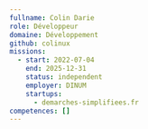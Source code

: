 ```yaml
---
fullname: Colin Darie
role: Développeur
domaine: Développement
github: colinux
missions:
  - start: 2022-07-04
    end: 2025-12-31
    status: independent
    employer: DINUM
    startups:
      - demarches-simplifiees.fr
competences: []
---
```


